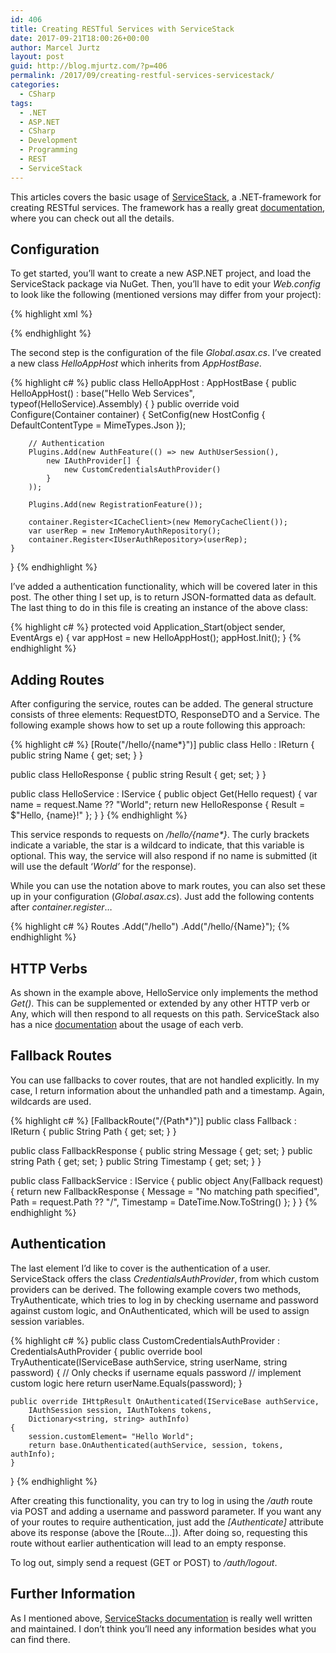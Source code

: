 ```yaml
---
id: 406
title: Creating RESTful Services with ServiceStack
date: 2017-09-21T18:00:26+00:00
author: Marcel Jurtz
layout: post
guid: http://blog.mjurtz.com/?p=406
permalink: /2017/09/creating-restful-services-servicestack/
categories:
  - CSharp
tags:
  - .NET
  - ASP.NET
  - CSharp
  - Development
  - Programming
  - REST
  - ServiceStack
---
```

This articles covers the basic usage of [ServiceStack](https://servicestack.net/), a .NET-framework for creating RESTful services. The framework has a really great [documentation](http://docs.servicestack.net/), where you can check out all the details.

## Configuration

To get started, you&#8217;ll want to create a new ASP.NET project, and load the ServiceStack package via NuGet. Then, you&#8217;ll have to edit your _Web.config_ to look like the following (mentioned versions may differ from your project):

{% highlight xml %}
<?xml version="1.0" encoding="utf-8"?>
<!--
  Informationen zur Konfiguration Ihrer ASP.NET-Anwendung finden Sie unter
  https://go.microsoft.com/fwlink/?LinkId=169433
  -->
<configuration>
  <system.web>
    <compilation debug="true" targetFramework="4.6.1"/>
    <httpRuntime targetFramework="4.6.1"/>
    <httpHandlers>
      <add path="*" type="ServiceStack.HttpHandlerFactory, ServiceStack" verb="*"/>
    </httpHandlers>
  </system.web>
  <!-- Required for IIS7 -->
  <system.webServer>
    <modules runAllManagedModulesForAllRequests="true"/>
    <validation validateIntegratedModeConfiguration="false" />
    <handlers>
      <add path="*" name="ServiceStack.Factory" type="ServiceStack.HttpHandlerFactory, ServiceStack" verb="*" preCondition="integratedMode" resourceType="Unspecified" allowPathInfo="true" />
    </handlers>
  </system.webServer>
  <system.codedom>
    <compilers>
      <compiler language="c#;cs;csharp" extension=".cs"
        type="Microsoft.CodeDom.Providers.DotNetCompilerPlatform.CSharpCodeProvider, Microsoft.CodeDom.Providers.DotNetCompilerPlatform, Version=1.0.5.0, Culture=neutral, PublicKeyToken=31bf3513ad364e35"
        warningLevel="4" compilerOptions="/langversion:default /nowarn:1659;1699;1701"/>
      <compiler language="vb;vbs;visualbasic;vbscript" extension=".vb"
        type="Microsoft.CodeDom.Providers.DotNetCompilerPlatform.VBCodeProvider, Microsoft.CodeDom.Providers.DotNetCompilerPlatform, Version=1.0.5.0, Culture=neutral, PublicKeyToken=31bf3513ad364e35"
        warningLevel="4" compilerOptions="/langversion:default /nowarn:41008 /define:_MYTYPE=\"Web\" /optionInfer+"/>
    </compilers>
  </system.codedom>
</configuration>
{% endhighlight %}

The second step is the configuration of the file _Global.asax.cs_. I&#8217;ve created a new class _HelloAppHost_ which inherits from _AppHostBase_.

{% highlight c# %}
public class HelloAppHost : AppHostBase
{
    public HelloAppHost() : base("Hello Web Services", typeof(HelloService).Assembly) { }
    public override void Configure(Container container)
    {
        SetConfig(new HostConfig
        {
            DefaultContentType = MimeTypes.Json
        });

        // Authentication
        Plugins.Add(new AuthFeature(() => new AuthUserSession(),
            new IAuthProvider[] {
                new CustomCredentialsAuthProvider()
            }
        ));

        Plugins.Add(new RegistrationFeature());

        container.Register<ICacheClient>(new MemoryCacheClient());
        var userRep = new InMemoryAuthRepository();
        container.Register<IUserAuthRepository>(userRep);
    }
}
{% endhighlight %}

I&#8217;ve added a authentication functionality, which will be covered later in this post. The other thing I set up, is to return JSON-formatted data as default. The last thing to do in this file is creating an instance of the above class:

{% highlight c# %}
protected void Application_Start(object sender, EventArgs e)
{
    var appHost = new HelloAppHost();
    appHost.Init();
}
{% endhighlight %}

## Adding Routes

After configuring the service, routes can be added. The general structure consists of three elements: RequestDTO, ResponseDTO and a Service. The following example shows how to set up a route following this approach:

{% highlight c# %}
[Route("/hello/{name*}")]
public class Hello : IReturn<HelloResponse>
{
    public string Name { get; set; }
}

public class HelloResponse
{
    public string Result { get; set; }
}

public class HelloService : IService
{
    public object Get(Hello request)
    {
        var name = request.Name ?? "World";
        return new HelloResponse { Result = $"Hello, {name}!" };
    }
}
{% endhighlight %}

This service responds to requests on _/hello/{name*}_. The curly brackets indicate a variable, the star is a wildcard to indicate, that this variable is optional. This way, the service will also respond if no name is submitted (it will use the default &#8216;_World&#8217;_ for the response).

While you can use the notation above to mark routes, you can also set these up in your configuration (_Global.asax.cs_). Just add the following contents after _container.register_&#8230;

{% highlight c# %}
Routes
    .Add<Hello>("/hello")
    .Add<Hello>("/hello/{Name}");
{% endhighlight %}

## HTTP Verbs

As shown in the example above, HelloService only implements the method _Get()_. This can be supplemented or extended by any other HTTP verb or Any, which will then respond to all requests on this path. ServiceStack also has a nice [documentation](http://docs.servicestack.net/design-rest-services) about the usage of each verb.

## Fallback Routes

You can use fallbacks to cover routes, that are not handled explicitly. In my case, I return information about the unhandled path and a timestamp. Again, wildcards are used.

{% highlight c# %}
[FallbackRoute("/{Path*}")]
public class Fallback : IReturn<FallbackResponse>
{
    public String Path { get; set; }
}

public class FallbackResponse
{
    public string Message { get; set; }
    public string Path { get; set; }
    public String Timestamp { get; set; }
}

public class FallbackService : IService
{
    public object Any(Fallback request)
    {
        return new FallbackResponse {
            Message = "No matching path specified",
            Path = request.Path ?? "/",
            Timestamp = DateTime.Now.ToString()
        };
    }
}
{% endhighlight %}

## Authentication

The last element I&#8217;d like to cover is the authentication of a user. ServiceStack offers the class _CredentialsAuthProvider_, from which custom providers can be derived. The following example covers two methods, TryAuthenticate, which tries to log in by checking username and password against custom logic, and OnAuthenticated, which will be used to assign session variables.

{% highlight c# %}
public class CustomCredentialsAuthProvider : CredentialsAuthProvider
{
    public override bool TryAuthenticate(IServiceBase authService,
    string userName, string password)
    {
        // Only checks if username equals password
        // implement custom logic here
        return userName.Equals(password);
    }

    public override IHttpResult OnAuthenticated(IServiceBase authService,
        IAuthSession session, IAuthTokens tokens,
        Dictionary<string, string> authInfo)
    {
        session.customElement= "Hello World";
        return base.OnAuthenticated(authService, session, tokens, authInfo);
    }
}
{% endhighlight %}

After creating this functionality, you can try to log in using the _/auth_ route via POST and adding a username and password parameter. If you want any of your routes to require authentication, just add the _[Authenticate]_ attribute above its response (above the [Route&#8230;]). After doing so, requesting this route without earlier authentication will lead to an empty response.

To log out, simply send a request (GET or POST) to _/auth/logout_.

## Further Information

As I mentioned above, [ServiceStacks documentation](http://docs.servicestack.net/) is really well written and maintained. I don&#8217;t think you&#8217;ll need any information besides what you can find there.
